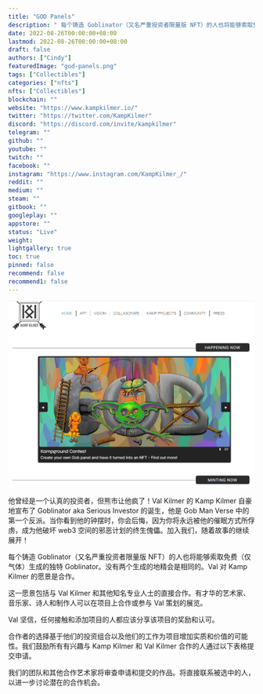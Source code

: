 ```yaml
---
title: "GOD Panels"
description: " 每个铸造 Goblinator（又名严重投资者限量版 NFT）的人也将能够索取免费（仅气体）生成的独特 Goblinator。没有两个生成的地精会是相同的。Val 对 Kamp Kilmer 的愿景是合作。"
date: 2022-08-26T00:00:00+08:00
lastmod: 2022-08-26T00:00:00+08:00
draft: false
authors: ["Cindy"]
featuredImage: "god-panels.png"
tags: ["Collectibles"]
categories: ["nfts"]
nfts: ["Collectibles"]
blockchain: ""
website: "https://www.kampkilmer.io/"
twitter: "https://twitter.com/KampKilmer"
discord: "https://discord.com/invite/kampkilmer"
telegram: ""
github: ""
youtube: ""
twitch: ""
facebook: ""
instagram: "https://www.instagram.com/KampKilmer_/"
reddit: ""
medium: ""
steam: ""
gitbook: ""
googleplay: ""
appstore: ""
status: "Live"
weight: 
lightgallery: true
toc: true
pinned: false
recommend: false
recommend1: false
---
```

![NFT](image-20220826170807472.png)

他曾经是一个认真的投资者，但熊市让他疯了！Val Kilmer 的 Kamp Kilmer 自豪地宣布了 Goblinator aka Serious Investor 的诞生，他是 Gob Man Verse 中的第一个反派。当你看到他的钟摆时，你会后悔，因为你将永远被他的催眠方式所俘虏，成为他破坏 web3 空间的邪恶计划的终生傀儡。加入我们，随着故事的继续展开！

 每个铸造 Goblinator（又名严重投资者限量版 NFT）的人也将能够索取免费（仅气体）生成的独特 Goblinator。没有两个生成的地精会是相同的。Val 对 Kamp Kilmer 的愿景是合作。

这一愿景包括与 Val Kilmer 和其他知名专业人士的直接合作。有才华的艺术家、音乐家、诗人和制作人可以在项目上合作或参与 Val 策划的展览。

Val 坚信，任何接触和添加项目的人都应该分享该项目的奖励和认可。 

 合作者的选择基于他们的投资组合以及他们的工作为项目增加实质和价值的可能性。我们鼓励所有有兴趣与 Kamp Kilmer 和 Val Kilmer 合作的人通过以下表格提交申请。

我们的团队和其他合作艺术家将审查申请和提交的作品。将直接联系被选中的人，以进一步讨论潜在的合作机会。 